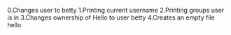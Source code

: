 0.Changes user to betty
1.Printing current username
2.Printing groups user is in
3.Changes ownership of Hello to user betty
4.Creates an empty file hello

